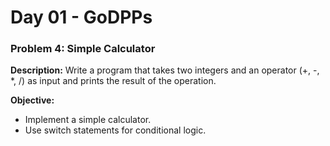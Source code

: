 # Day 01 - GoDPPs

### Problem 4: Simple Calculator
**Description:**
Write a program that takes two integers and an operator (+, -, *, /) as input and prints the result of the operation.

**Objective:**
- Implement a simple calculator.
- Use switch statements for conditional logic.